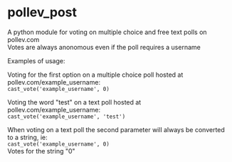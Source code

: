 # pollev_post
A python module for voting on multiple choice and free text polls on pollev.com  
Votes are always anonomous even if the poll requires a username  
  
Examples of usage:  
  
  
Voting for the first option on a multiple choice poll hosted at pollev.com/example_username:  
`cast_vote('example_username', 0)`  

Voting the word "test" on a text poll hosted at pollev.com/example_username:  
`cast_vote('example_username', 'test')`  

When voting on a text poll the second parameter will always be converted to a string, ie:  
`cast_vote('example_username', 0)`  
Votes for the string "0"
